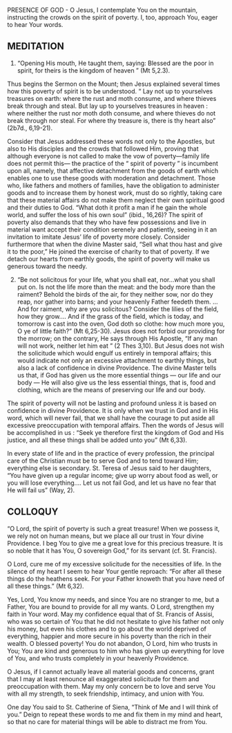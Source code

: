 PRESENCE OF GOD - O Jesus, I contemplate You on the mountain, instructing the crowds on the spirit of poverty. I, too, approach You, eager to hear Your words.

## MEDITATION

1. “Opening His mouth, He taught them, saying: Blessed are the poor in spirit, for theirs is the kingdom of heaven ” (Mt 5,2.3).

Thus begins the Sermon on the Mount; then Jesus explained several times how this poverty of spirit is to be understood. “ Lay not up to yourselves treasures on earth: where the rust and moth consume, and where thieves break through and steal. But lay up to yourselves treasures in heaven : where neither the rust nor moth doth consume, and where thieves do not break through nor steal. For where thy treasure is, there is thy heart also” (2b7d., 6,19-21).

Consider that Jesus addressed these words not only to the Apostles, but also to His disciples and the crowds that followed Him, proving that although everyone is not called to make the vow of poverty—family life does not permit this— the practice of the “ spirit of poverty ” is incumbent upon all, namely, that affective detachment from the goods of earth which enables one to use these goods with moderation and detachment. Those who, like fathers and mothers of families, have the obligation to administer goods and to increase them by honest work, must do so rightly, taking care that these material affairs do not make them neglect their own spiritual good and their duties to God. “What doth it profit a man if he gain the whole world, and suffer the loss of his own soul” (ibid., 16,26)? The spirit of poverty also demands that they who have few possessions and live in material want accept their condition serenely and patiently, seeing in it an invitation to imitate Jesus’ life of poverty more closely. Consider furthermore that when the divine Master said, “Sell what thou hast and give it to the poor,” He joined the exercise of charity to that of poverty. If we detach our hearts from earthly goods, the spirit of poverty will make us generous toward the needy.

2. “Be not solicitous for your life, what you shall eat, nor...what you shall put on. Is not the life more than the meat: and the body more than the raiment? Behold the birds of the air, for they neither sow, nor do they reap, nor gather into barns; and your heavenly Father feedeth them. ... And for raiment, why are you solicitous? Consider the lilies of the field, how they grow.... And if the grass of the field, which is today, and tomorrow is cast into the oven, God doth so clothe: how much more you, O ye of little faith?” (Mt 6,25-30). Jesus does not forbid our providing for the morrow; on the contrary, He says through His Apostle, “If any man will not work, neither let him eat ” (2 Thes 3,10). But Jesus does not wish the solicitude which would engulf us entirely in temporal affairs; this would indicate not only an excessive attachment to earthly things, but also a lack of confidence in divine Providence. The divine Master tells us that, if God has given us the more essential things — our life and our body — He will also give us the less essential things, that is, food and clothing, which are the means of preserving our life and our body.

The spirit of poverty will not be lasting and profound unless it is based on confidence in divine Providence. It is only when we trust in God and in His word, which will never fail, that we shall have the courage to put aside all excessive preoccupation with temporal affairs. Then the words of Jesus will be accomplished in us : “Seek ye therefore first the kingdom of God and His justice, and all these things shall be added unto you” (Mt 6,33).

In every state of life and in the practice of every profession, the principal care of the Christian must be to serve God and to tend toward Him; everything else is secondary. St. Teresa of Jesus said to her daughters, “You have given up a regular income; give up worry about food as well, or you will lose everything.... Let us not fail God, and let us have no fear that He will fail us” (Way, 2).

## COLLOQUY

“O Lord, the spirit of poverty is such a great treasure! When we possess it, we rely not on human means, but we place all our trust in Your divine Providence. I beg You to give me a great love for this precious treasure. It is so noble that it has You, O sovereign God,” for its servant (cf. St. Francis).

O Lord, cure me of my excessive solicitude for the necessities of life. In the silence of my heart I seem to hear Your gentle reproach: “For after all these things do the heathens seek. For your Father knoweth that you have need of all these things.” (Mt 6,32).

Yes, Lord, You know my needs, and since You are no stranger to me, but a Father, You are bound to provide for all my wants. O Lord, strengthen my faith in Your word. May my confidence equal that of St. Francis of Assisi, who was so certain of You that he did not hesitate to give his father not only his money, but even his clothes and to go about the world deprived of everything, happier and more secure in his poverty than the rich in their wealth. O blessed poverty! You do not abandon, O Lord, him who trusts in You; You are kind and generous to him who has given up everything for love of You, and who trusts completely in your heavenly Providence.

O Jesus, if I cannot actually leave all material goods and concerns, grant that I may at least renounce all exaggerated solicitude for them and preoccupation with them. May my only concern be to love and serve You with all my strength, to seek friendship, intimacy, and union with You.

One day You said to St. Catherine of Siena, “Think of Me and I will think of you.” Deign to repeat these words to me and fix them in my mind and heart, so that no care for material things will be able to distract me from You.